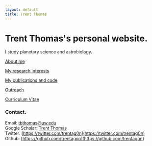```yaml
---
layout: default
title: Trent Thomas
---
```

# Trent Thomas's personal website.

I study planetary science and astrobiology.

[About me](/about.md)

[My research interests](/research.md)

[My publications and code](/publications.md)

[Outreach](/outreach.md)

[Curriculum Vitae](assets/tthomas_cv.pdf)

### Contact.
Email:           [tbthomas@uw.edu](tbthomas@uw.edu) \
Google Scholar:  [Trent Thomas](https://scholar.google.com/citations?user=e_IjiKcAAAAJ&hl=en&authuser=1) \
Twitter:     [https://twitter.com/trentag0n](https://twitter.com/trentag0n) \
Github:          [https://github.com/trentagon](https://github.com/trentagon)